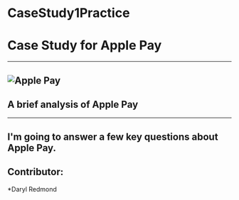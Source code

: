 # CaseStudy1Practice
# **Case Study for Apple Pay**
---
![Apple Pay](https://www.sunrise.ch/content/sunrise/en/residential/world-of-apple/apple-pay/_jcr_content/par/image/image.1559844471171.transform/article-s/woa-thema-apple-pay-contactless-logo-960x540.jpg)
---
## **A brief analysis of Apple Pay**
--- 
I'm going to answer a few key questions about Apple Pay.
---
Contributor: 
---
*Daryl Redmond